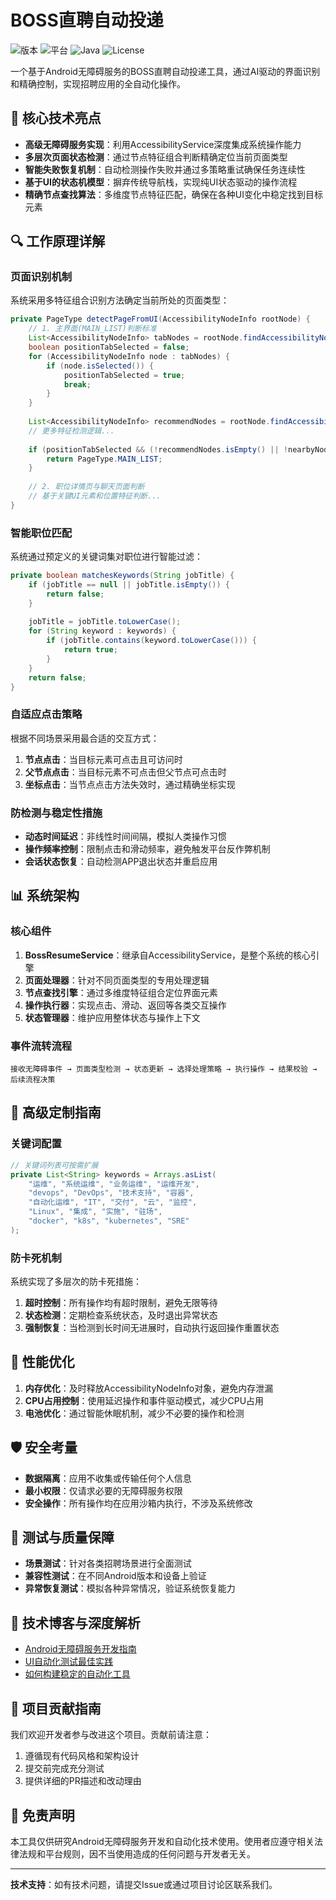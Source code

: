# BOSS直聘自动投递

![版本](https://img.shields.io/badge/版本-1.1.0-blue)
![平台](https://img.shields.io/badge/平台-Android-green)
![Java](https://img.shields.io/badge/语言-Java-orange)
![License](https://img.shields.io/badge/许可证-MIT-yellow)

一个基于Android无障碍服务的BOSS直聘自动投递工具，通过AI驱动的界面识别和精确控制，实现招聘应用的全自动化操作。

## 🌟 核心技术亮点

- **高级无障碍服务实现**：利用AccessibilityService深度集成系统操作能力
- **多层次页面状态检测**：通过节点特征组合判断精确定位当前页面类型
- **智能失败恢复机制**：自动检测操作失败并通过多策略重试确保任务连续性
- **基于UI的状态机模型**：摒弃传统导航栈，实现纯UI状态驱动的操作流程
- **精确节点查找算法**：多维度节点特征匹配，确保在各种UI变化中稳定找到目标元素

## 🔍 工作原理详解

### 页面识别机制

系统采用多特征组合识别方法确定当前所处的页面类型：

```java
private PageType detectPageFromUI(AccessibilityNodeInfo rootNode) {
    // 1. 主界面(MAIN_LIST)判断标准
    List<AccessibilityNodeInfo> tabNodes = rootNode.findAccessibilityNodeInfosByText("职位");
    boolean positionTabSelected = false;
    for (AccessibilityNodeInfo node : tabNodes) {
        if (node.isSelected()) {
            positionTabSelected = true;
            break;
        }
    }
    
    List<AccessibilityNodeInfo> recommendNodes = rootNode.findAccessibilityNodeInfosByText("推荐");
    // 更多特征检测逻辑...
    
    if (positionTabSelected && (!recommendNodes.isEmpty() || !nearbyNodes.isEmpty())) {
        return PageType.MAIN_LIST;
    }
    
    // 2. 职位详情页与聊天页面判断
    // 基于关键UI元素和位置特征判断...
}
```

### 智能职位匹配

系统通过预定义的关键词集对职位进行智能过滤：

```java
private boolean matchesKeywords(String jobTitle) {
    if (jobTitle == null || jobTitle.isEmpty()) {
        return false;
    }
    
    jobTitle = jobTitle.toLowerCase();
    for (String keyword : keywords) {
        if (jobTitle.contains(keyword.toLowerCase())) {
            return true;
        }
    }
    return false;
}
```

### 自适应点击策略

根据不同场景采用最合适的交互方式：

1. **节点点击**：当目标元素可点击且可访问时
2. **父节点点击**：当目标元素不可点击但父节点可点击时
3. **坐标点击**：当节点点击方法失效时，通过精确坐标实现

### 防检测与稳定性措施

- **动态时间延迟**：非线性时间间隔，模拟人类操作习惯
- **操作频率控制**：限制点击和滑动频率，避免触发平台反作弊机制
- **会话状态恢复**：自动检测APP退出状态并重启应用

## 📊 系统架构

### 核心组件

1. **BossResumeService**：继承自AccessibilityService，是整个系统的核心引擎
2. **页面处理器**：针对不同页面类型的专用处理逻辑
3. **节点查找引擎**：通过多维度特征组合定位界面元素
4. **操作执行器**：实现点击、滑动、返回等各类交互操作
5. **状态管理器**：维护应用整体状态与操作上下文

### 事件流转流程

```
接收无障碍事件 → 页面类型检测 → 状态更新 → 选择处理策略 → 执行操作 → 结果校验 → 后续流程决策
```

## 🔧 高级定制指南

### 关键词配置

```java
// 关键词列表可按需扩展
private List<String> keywords = Arrays.asList(
    "运维", "系统运维", "业务运维", "运维开发",
    "devops", "DevOps", "技术支持", "容器",
    "自动化运维", "IT", "交付", "云", "监控",
    "Linux", "集成", "实施", "驻场",
    "docker", "k8s", "kubernetes", "SRE"
);
```

### 防卡死机制

系统实现了多层次的防卡死措施：

1. **超时控制**：所有操作均有超时限制，避免无限等待
2. **状态检测**：定期检查系统状态，及时退出异常状态
3. **强制恢复**：当检测到长时间无进展时，自动执行返回操作重置状态


## 🔬 性能优化

1. **内存优化**：及时释放AccessibilityNodeInfo对象，避免内存泄漏
2. **CPU占用控制**：使用延迟操作和事件驱动模式，减少CPU占用
3. **电池优化**：通过智能休眠机制，减少不必要的操作和检测

## 🛡️ 安全考量

- **数据隔离**：应用不收集或传输任何个人信息
- **最小权限**：仅请求必要的无障碍服务权限
- **安全操作**：所有操作均在应用沙箱内执行，不涉及系统修改

## 🧪 测试与质量保障

- **场景测试**：针对各类招聘场景进行全面测试
- **兼容性测试**：在不同Android版本和设备上验证
- **异常恢复测试**：模拟各种异常情况，验证系统恢复能力

## 📘 技术博客与深度解析

- [Android无障碍服务开发指南](#)
- [UI自动化测试最佳实践](#)
- [如何构建稳定的自动化工具](#)

## 🧩 项目贡献指南

我们欢迎开发者参与改进这个项目。贡献前请注意：

1. 遵循现有代码风格和架构设计
2. 提交前完成充分测试
3. 提供详细的PR描述和改动理由

## 📜 免责声明

本工具仅供研究Android无障碍服务开发和自动化技术使用。使用者应遵守相关法律法规和平台规则，因不当使用造成的任何问题与开发者无关。

---

**技术支持**：如有技术问题，请提交Issue或通过项目讨论区联系我们。
